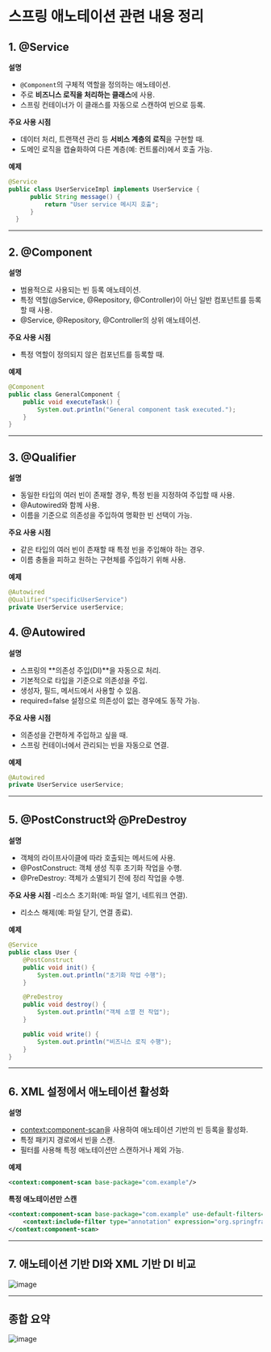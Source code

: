 # 스프링 애노테이션 관련 내용 정리

## 1. @Service
**설명**
- `@Component`의 구체적 역할을 정의하는 애노테이션.
- 주로 **비즈니스 로직을 처리하는 클래스**에 사용.
- 스프링 컨테이너가 이 클래스를 자동으로 스캔하여 빈으로 등록.

**주요 사용 시점**
- 데이터 처리, 트랜잭션 관리 등 **서비스 계층의 로직**을 구현할 때.
- 도메인 로직을 캡슐화하여 다른 계층(예: 컨트롤러)에서 호출 가능.

**예제**
```java
@Service
public class UserServiceImpl implements UserService {
      public String message() {
          return "User service 메시지 호출";
      }
  }
```

---

## 2. @Component
**설명**
- 범용적으로 사용되는 빈 등록 애노테이션.
- 특정 역할(@Service, @Repository, @Controller)이 아닌 일반 컴포넌트를 등록할 때 사용.
- @Service, @Repository, @Controller의 상위 애노테이션.

**주요 사용 시점**
- 특정 역할이 정의되지 않은 컴포넌트를 등록할 때.

**예제**
```java
@Component
public class GeneralComponent {
    public void executeTask() {
        System.out.println("General component task executed.");
    }
}
```
---

## 3. @Qualifier
**설명**
- 동일한 타입의 여러 빈이 존재할 경우, 특정 빈을 지정하여 주입할 때 사용.
- @Autowired와 함께 사용.
- 이름을 기준으로 의존성을 주입하여 명확한 빈 선택이 가능.

**주요 사용 시점**
- 같은 타입의 여러 빈이 존재할 때 특정 빈을 주입해야 하는 경우.
- 이름 충돌을 피하고 원하는 구현체를 주입하기 위해 사용.

**예제**
```java
@Autowired
@Qualifier("specificUserService")
private UserService userService;
```

## 4. @Autowired
**설명**
- 스프링의 **의존성 주입(DI)**을 자동으로 처리.
- 기본적으로 타입을 기준으로 의존성을 주입.
- 생성자, 필드, 메서드에서 사용할 수 있음.
- required=false 설정으로 의존성이 없는 경우에도 동작 가능.

**주요 사용 시점**
- 의존성을 간편하게 주입하고 싶을 때.
- 스프링 컨테이너에서 관리되는 빈을 자동으로 연결.

**예제**
```java
@Autowired
private UserService userService;
```

---

## 5. @PostConstruct와 @PreDestroy
**설명**
- 객체의 라이프사이클에 따라 호출되는 메서드에 사용.
- @PostConstruct: 객체 생성 직후 초기화 작업을 수행.
- @PreDestroy: 객체가 소멸되기 전에 정리 작업을 수행.

**주요 사용 시점**
-리소스 초기화(예: 파일 열기, 네트워크 연결).
- 리소스 해제(예: 파일 닫기, 연결 종료).

**예제**
```java
@Service
public class User {
    @PostConstruct
    public void init() {
        System.out.println("초기화 작업 수행");
    }

    @PreDestroy
    public void destroy() {
        System.out.println("객체 소멸 전 작업");
    }

    public void write() {
        System.out.println("비즈니스 로직 수행");
    }
}
```
---

## 6. XML 설정에서 애노테이션 활성화
**설명**
- <context:component-scan>을 사용하여 애노테이션 기반의 빈 등록을 활성화.
- 특정 패키지 경로에서 빈을 스캔.
- 필터를 사용해 특정 애노테이션만 스캔하거나 제외 가능.

**예제**
```xml
<context:component-scan base-package="com.example"/>
```

**특정 애노테이션만 스캔**
```xml
<context:component-scan base-package="com.example" use-default-filters="false">
    <context:include-filter type="annotation" expression="org.springframework.stereotype.Service"/>
</context:component-scan>
```
---

## 7. 애노테이션 기반 DI와 XML 기반 DI 비교

![image](https://github.com/user-attachments/assets/0d94eee3-4f71-428f-b12c-0583820f5f9a)

---

## 종합 요약

![image](https://github.com/user-attachments/assets/c0d305ec-3248-455c-9408-2e2543aa16e0)
